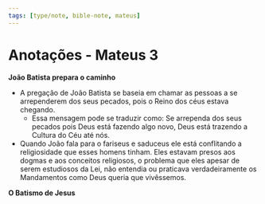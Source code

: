```yaml
---
tags: [type/note, bible-note, mateus]
---
```

# Anotações - Mateus 3

**João Batista prepara o caminho**
- A pregação de João Batista se baseia em chamar as pessoas a se arrependerem dos seus pecados, pois o Reino dos céus estava chegando.
	- Essa mensagem pode se traduzir como: Se arrependa dos seus pecados pois Deus está fazendo algo novo, Deus está trazendo a Cultura do Céu até nós.
- Quando João fala para o fariseus e saduceus ele está conflitando a religiosidade que esses homens tinham. Eles estavam presos aos dogmas e aos conceitos religiosos, o problema que eles apesar de serem estudiosos da Lei, não entendia ou praticava verdadeiramente os Mandamentos como Deus queria que vivêssemos.

**O Batismo de Jesus** 
